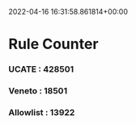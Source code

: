 2022-04-16 16:31:58.861814+00:00
# Rule Counter 
 ### UCATE : 428501

 ### Veneto : 18501

 ### Allowlist : 13922
